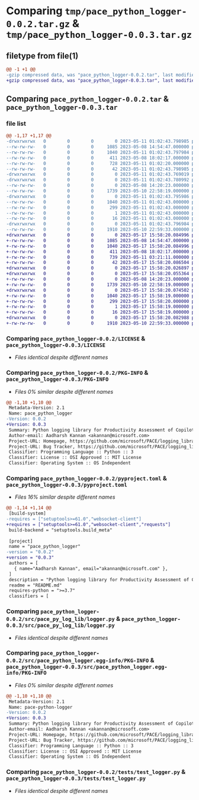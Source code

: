 # Comparing `tmp/pace_python_logger-0.0.2.tar.gz` & `tmp/pace_python_logger-0.0.3.tar.gz`

## filetype from file(1)

```diff
@@ -1 +1 @@
-gzip compressed data, was "pace_python_logger-0.0.2.tar", last modified: Thu May 11 01:02:43 2023, max compression
+gzip compressed data, was "pace_python_logger-0.0.3.tar", last modified: Wed May 17 15:58:20 2023, max compression
```

## Comparing `pace_python_logger-0.0.2.tar` & `pace_python_logger-0.0.3.tar`

### file list

```diff
@@ -1,17 +1,17 @@
-drwxrwxrwx   0        0        0        0 2023-05-11 01:02:43.798985 pace_python_logger-0.0.2/
--rw-rw-rw-   0        0        0     1085 2023-05-08 14:54:47.000000 pace_python_logger-0.0.2/LICENSE
--rw-rw-rw-   0        0        0     1040 2023-05-11 01:02:43.797984 pace_python_logger-0.0.2/PKG-INFO
--rw-rw-rw-   0        0        0      411 2023-05-08 18:02:17.000000 pace_python_logger-0.0.2/README.md
--rw-rw-rw-   0        0        0      728 2023-05-11 01:02:20.000000 pace_python_logger-0.0.2/pyproject.toml
--rw-rw-rw-   0        0        0       42 2023-05-11 01:02:43.798985 pace_python_logger-0.0.2/setup.cfg
-drwxrwxrwx   0        0        0        0 2023-05-11 01:02:43.769019 pace_python_logger-0.0.2/src/
-drwxrwxrwx   0        0        0        0 2023-05-11 01:02:43.780992 pace_python_logger-0.0.2/src/pace_py_log_lib/
--rw-rw-rw-   0        0        0        0 2023-05-08 14:20:23.000000 pace_python_logger-0.0.2/src/pace_py_log_lib/__init__.py
--rw-rw-rw-   0        0        0     1739 2023-05-10 22:58:19.000000 pace_python_logger-0.0.2/src/pace_py_log_lib/logger.py
-drwxrwxrwx   0        0        0        0 2023-05-11 01:02:43.795986 pace_python_logger-0.0.2/src/pace_python_logger.egg-info/
--rw-rw-rw-   0        0        0     1040 2023-05-11 01:02:43.000000 pace_python_logger-0.0.2/src/pace_python_logger.egg-info/PKG-INFO
--rw-rw-rw-   0        0        0      299 2023-05-11 01:02:43.000000 pace_python_logger-0.0.2/src/pace_python_logger.egg-info/SOURCES.txt
--rw-rw-rw-   0        0        0        1 2023-05-11 01:02:43.000000 pace_python_logger-0.0.2/src/pace_python_logger.egg-info/dependency_links.txt
--rw-rw-rw-   0        0        0       16 2023-05-11 01:02:43.000000 pace_python_logger-0.0.2/src/pace_python_logger.egg-info/top_level.txt
-drwxrwxrwx   0        0        0        0 2023-05-11 01:02:43.796984 pace_python_logger-0.0.2/tests/
--rw-rw-rw-   0        0        0     1910 2023-05-10 22:59:33.000000 pace_python_logger-0.0.2/tests/test_logger.py
+drwxrwxrwx   0        0        0        0 2023-05-17 15:58:20.084996 pace_python_logger-0.0.3/
+-rw-rw-rw-   0        0        0     1085 2023-05-08 14:54:47.000000 pace_python_logger-0.0.3/LICENSE
+-rw-rw-rw-   0        0        0     1040 2023-05-17 15:58:20.084996 pace_python_logger-0.0.3/PKG-INFO
+-rw-rw-rw-   0        0        0      411 2023-05-08 18:02:17.000000 pace_python_logger-0.0.3/README.md
+-rw-rw-rw-   0        0        0      739 2023-05-11 03:21:11.000000 pace_python_logger-0.0.3/pyproject.toml
+-rw-rw-rw-   0        0        0       42 2023-05-17 15:58:20.086504 pace_python_logger-0.0.3/setup.cfg
+drwxrwxrwx   0        0        0        0 2023-05-17 15:58:20.026897 pace_python_logger-0.0.3/src/
+drwxrwxrwx   0        0        0        0 2023-05-17 15:58:20.055364 pace_python_logger-0.0.3/src/pace_py_log_lib/
+-rw-rw-rw-   0        0        0        0 2023-05-08 14:20:23.000000 pace_python_logger-0.0.3/src/pace_py_log_lib/__init__.py
+-rw-rw-rw-   0        0        0     1739 2023-05-10 22:58:19.000000 pace_python_logger-0.0.3/src/pace_py_log_lib/logger.py
+drwxrwxrwx   0        0        0        0 2023-05-17 15:58:20.074502 pace_python_logger-0.0.3/src/pace_python_logger.egg-info/
+-rw-rw-rw-   0        0        0     1040 2023-05-17 15:58:19.000000 pace_python_logger-0.0.3/src/pace_python_logger.egg-info/PKG-INFO
+-rw-rw-rw-   0        0        0      299 2023-05-17 15:58:20.000000 pace_python_logger-0.0.3/src/pace_python_logger.egg-info/SOURCES.txt
+-rw-rw-rw-   0        0        0        1 2023-05-17 15:58:19.000000 pace_python_logger-0.0.3/src/pace_python_logger.egg-info/dependency_links.txt
+-rw-rw-rw-   0        0        0       16 2023-05-17 15:58:19.000000 pace_python_logger-0.0.3/src/pace_python_logger.egg-info/top_level.txt
+drwxrwxrwx   0        0        0        0 2023-05-17 15:58:20.082988 pace_python_logger-0.0.3/tests/
+-rw-rw-rw-   0        0        0     1910 2023-05-10 22:59:33.000000 pace_python_logger-0.0.3/tests/test_logger.py
```

### Comparing `pace_python_logger-0.0.2/LICENSE` & `pace_python_logger-0.0.3/LICENSE`

 * *Files identical despite different names*

### Comparing `pace_python_logger-0.0.2/PKG-INFO` & `pace_python_logger-0.0.3/PKG-INFO`

 * *Files 0% similar despite different names*

```diff
@@ -1,10 +1,10 @@
 Metadata-Version: 2.1
 Name: pace_python_logger
-Version: 0.0.2
+Version: 0.0.3
 Summary: Python logging library for Productivity Assessment of Copilots with Econometrics (PACE)
 Author-email: Aadharsh Kannan <akannan@microsoft.com>
 Project-URL: Homepage, https://github.com/microsoft/PACE/logging_library/python
 Project-URL: Bug Tracker, https://github.com/microsoft/PACE/logging_library/python/issues
 Classifier: Programming Language :: Python :: 3
 Classifier: License :: OSI Approved :: MIT License
 Classifier: Operating System :: OS Independent
```

### Comparing `pace_python_logger-0.0.2/pyproject.toml` & `pace_python_logger-0.0.3/pyproject.toml`

 * *Files 16% similar despite different names*

```diff
@@ -1,14 +1,14 @@
 [build-system]
-requires = ["setuptools>=61.0","websocket-client"]
+requires = ["setuptools>=61.0","websocket-client","requests"]
 build-backend = "setuptools.build_meta"
 
 [project]
 name = "pace_python_logger"
-version = "0.0.2"
+version = "0.0.3"
 authors = [
   { name="Aadharsh Kannan", email="akannan@microsoft.com" },
 ]
 description = "Python logging library for Productivity Assessment of Copilots with Econometrics (PACE)"
 readme = "README.md"
 requires-python = ">=3.7"
 classifiers = [
```

### Comparing `pace_python_logger-0.0.2/src/pace_py_log_lib/logger.py` & `pace_python_logger-0.0.3/src/pace_py_log_lib/logger.py`

 * *Files identical despite different names*

### Comparing `pace_python_logger-0.0.2/src/pace_python_logger.egg-info/PKG-INFO` & `pace_python_logger-0.0.3/src/pace_python_logger.egg-info/PKG-INFO`

 * *Files 0% similar despite different names*

```diff
@@ -1,10 +1,10 @@
 Metadata-Version: 2.1
 Name: pace-python-logger
-Version: 0.0.2
+Version: 0.0.3
 Summary: Python logging library for Productivity Assessment of Copilots with Econometrics (PACE)
 Author-email: Aadharsh Kannan <akannan@microsoft.com>
 Project-URL: Homepage, https://github.com/microsoft/PACE/logging_library/python
 Project-URL: Bug Tracker, https://github.com/microsoft/PACE/logging_library/python/issues
 Classifier: Programming Language :: Python :: 3
 Classifier: License :: OSI Approved :: MIT License
 Classifier: Operating System :: OS Independent
```

### Comparing `pace_python_logger-0.0.2/tests/test_logger.py` & `pace_python_logger-0.0.3/tests/test_logger.py`

 * *Files identical despite different names*

